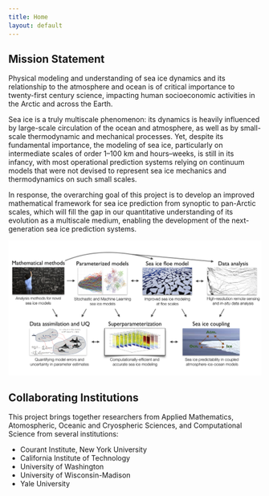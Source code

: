 ```yaml
---
title: Home
layout: default
---
```

## Mission Statement

Physical modeling and understanding of sea ice dynamics and its relationship to the atmosphere and ocean is of critical importance to twenty-first century science, impacting human socioeconomic activities in the Arctic and across the Earth. 

Sea ice is a truly multiscale phenomenon: its dynamics is heavily influenced by large-scale circulation of the ocean and atmosphere, as well as by small-scale thermodynamic and mechanical processes. Yet, despite its fundamental importance, the modeling of sea ice, particularly on intermediate scales of order 1–100 km and hours–weeks, is still in its infancy, with most operational prediction systems relying on continuum models that were not devised to represent sea ice mechanics and thermodynamics on such small scales.

In response, the overarching goal of this project is to develop an improved mathematical framework for sea ice prediction from synoptic to pan-Arctic scales, which will fill the gap in our quantitative understanding of its evolution as a multiscale medium, enabling the development of the next-generation sea ice prediction systems.

![MURI schematic](./images/muri_schematic.png)

## Collaborating Institutions

This project brings together researchers from Applied Mathematics,
Atomospheric, Oceanic and Cryospheric Sciences, and Computational
Science from several institutions:

- Courant Institute, New York University
- California Institute of Technology
- University of Washington
- University of Wisconsin-Madison
- Yale University
